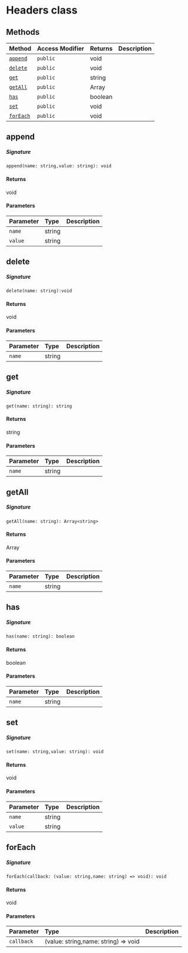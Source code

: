 # Headers class












## Methods

| Method	   | Access Modifier | Returns	| Description|
|:-------------|:----|:-------|:-----------|
|[`append`](#append)     | `public` | void |  |
|[`delete`](#delete)     | `public` | void |  |
|[`get`](#get)     | `public` | string |  |
|[`getAll`](#getall)     | `public` | Array<string> |  |
|[`has`](#has)     | `public` | boolean |  |
|[`set`](#set)     | `public` | void |  |
|[`forEach`](#foreach)     | `public` | void |  |




## append



##### Signature
`append(name: string,value: string): void`

#### Returns
void

#### Parameters


| Parameter	   | Type    | Description |
|:-------------|:---------------|:------------|
| `name`    | string |  |
| `value`    | string |  |


## delete



##### Signature
`delete(name: string):void`

#### Returns
void

#### Parameters


| Parameter	   | Type    | Description |
|:-------------|:---------------|:------------|
| `name`    | string |  |


## get



##### Signature
`get(name: string): string`

#### Returns
string

#### Parameters


| Parameter	   | Type    | Description |
|:-------------|:---------------|:------------|
| `name`    | string |  |


## getAll



##### Signature
`getAll(name: string): Array<string>`

#### Returns
Array<string>

#### Parameters


| Parameter	   | Type    | Description |
|:-------------|:---------------|:------------|
| `name`    | string |  |


## has



##### Signature
`has(name: string): boolean`

#### Returns
boolean

#### Parameters


| Parameter	   | Type    | Description |
|:-------------|:---------------|:------------|
| `name`    | string |  |


## set



##### Signature
`set(name: string,value: string): void`

#### Returns
void

#### Parameters


| Parameter	   | Type    | Description |
|:-------------|:---------------|:------------|
| `name`    | string |  |
| `value`    | string |  |


## forEach



##### Signature
`forEach(callback: (value: string,name: string) => void): void`

#### Returns
void

#### Parameters


| Parameter	   | Type    | Description |
|:-------------|:---------------|:------------|
| `callback`    | (value: string,name: string) => void |  |

